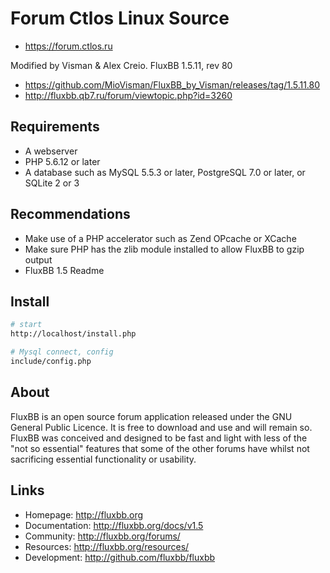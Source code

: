 # Forum Ctlos Linux Source

- https://forum.ctlos.ru

Modified by Visman & Alex Creio. FluxBB 1.5.11, rev 80

- https://github.com/MioVisman/FluxBB_by_Visman/releases/tag/1.5.11.80
- http://fluxbb.qb7.ru/forum/viewtopic.php?id=3260

## Requirements

- A webserver
- PHP 5.6.12 or later
- A database such as MySQL 5.5.3 or later, PostgreSQL 7.0 or later, or SQLite 2 or 3

## Recommendations

- Make use of a PHP accelerator such as Zend OPcache or XCache
- Make sure PHP has the zlib module installed to allow FluxBB to gzip output
- FluxBB 1.5 Readme

## Install

```sh
# start
http://localhost/install.php

# Mysql connect, config
include/config.php
```

## About

FluxBB is an open source forum application released under the GNU General Public
Licence. It is free to download and use and will remain so. FluxBB was conceived and
designed to be fast and light with less of the "not so essential" features that some
of the other forums have whilst not sacrificing essential functionality or usability.

## Links

- Homepage: http://fluxbb.org
- Documentation: http://fluxbb.org/docs/v1.5
- Community: http://fluxbb.org/forums/
- Resources: http://fluxbb.org/resources/
- Development: http://github.com/fluxbb/fluxbb
